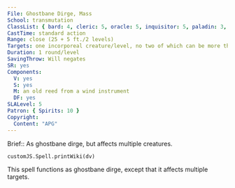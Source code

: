 ```yaml
---
File: Ghostbane Dirge, Mass
School: transmutation
ClassList: { bard: 4, cleric: 5, oracle: 5, inquisitor: 5, paladin: 3, shaman: 5, occultist: 5 }
CastTime: standard action
Range: close (25 + 5 ft./2 levels)
Targets: one incorporeal creature/level, no two of which can be more than 30 ft. apart
Duration: 1 round/level
SavingThrow: Will negates
SR: yes
Components:
  V: yes
  S: yes
  M: an old reed from a wind instrument
  DF: yes
SLALevel: 5
Patron: { Spirits: 10 }
Copyright:
  Content: "APG"
---
```

Brief:: As ghostbane dirge, but affects multiple creatures.

```dataviewjs
customJS.Spell.printWiki(dv)
```

This spell functions as ghostbane dirge, except that it affects multiple targets.
